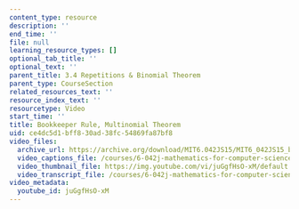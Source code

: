 ```yaml
---
content_type: resource
description: ''
end_time: ''
file: null
learning_resource_types: []
optional_tab_title: ''
optional_text: ''
parent_title: 3.4 Repetitions & Binomial Theorem
parent_type: CourseSection
related_resources_text: ''
resource_index_text: ''
resourcetype: Video
start_time: ''
title: Bookkeeper Rule, Multinomial Theorem
uid: ce4dc5d1-bff8-30ad-38fc-54869fa87bf8
video_files:
  archive_url: https://archive.org/download/MIT6.042JS15/MIT6_042JS15_bookkeeper_ipod.mp4
  video_captions_file: /courses/6-042j-mathematics-for-computer-science-spring-2015/f7e0dd26276557a0a27adeca8e770914_juGgfHsO-xM.vtt
  video_thumbnail_file: https://img.youtube.com/vi/juGgfHsO-xM/default.jpg
  video_transcript_file: /courses/6-042j-mathematics-for-computer-science-spring-2015/6bc1d126be41981bc2bfd9e9132bafff_juGgfHsO-xM.pdf
video_metadata:
  youtube_id: juGgfHsO-xM
---
```

